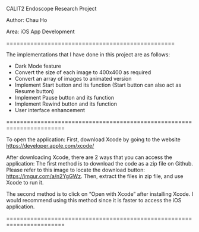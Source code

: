 CALIT2 Endoscope Research Project

Author: Chau Ho

Area: iOS App Development

=================================================

The implementations that I have done in this project are as follows:
- Dark Mode feature
- Convert the size of each image to 400x400 as required
- Convert an array of images to animated version
- Implement Start button and its function (Start button can also act as Resume button)
- Implement Pause button and its function
- Implement Rewind button and its function
- User interface enhancement

=======================================================================

To open the application:
First, download Xcode by going to the website https://developer.apple.com/xcode/

After downloading Xcode, there are 2 ways that you can access the application:
The first method is to download the code as a zip file on Github. Please refer to this image to locate the download button: https://imgur.com/a/n2YgGWz. Then, extract the files in zip file, and use Xcode to run it.

The second method is to click on “Open with Xcode” after installing Xcode. I would recommend using this method since it is faster to access the iOS application.

=======================================================================
